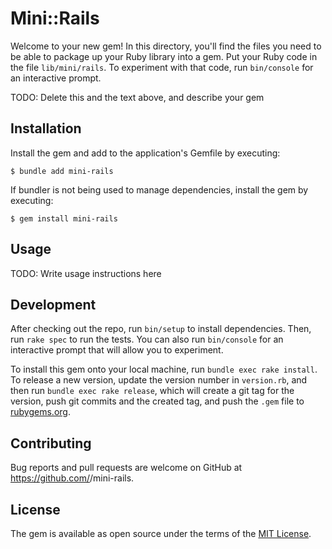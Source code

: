 # Mini::Rails

Welcome to your new gem! In this directory, you'll find the files you need to be able to package up your Ruby library into a gem. Put your Ruby code in the file `lib/mini/rails`. To experiment with that code, run `bin/console` for an interactive prompt.

TODO: Delete this and the text above, and describe your gem

## Installation

Install the gem and add to the application's Gemfile by executing:

    $ bundle add mini-rails

If bundler is not being used to manage dependencies, install the gem by executing:

    $ gem install mini-rails

## Usage

TODO: Write usage instructions here

## Development

After checking out the repo, run `bin/setup` to install dependencies. Then, run `rake spec` to run the tests. You can also run `bin/console` for an interactive prompt that will allow you to experiment.

To install this gem onto your local machine, run `bundle exec rake install`. To release a new version, update the version number in `version.rb`, and then run `bundle exec rake release`, which will create a git tag for the version, push git commits and the created tag, and push the `.gem` file to [rubygems.org](https://rubygems.org).

## Contributing

Bug reports and pull requests are welcome on GitHub at https://github.com/<github username>/mini-rails.

## License

The gem is available as open source under the terms of the [MIT License](https://opensource.org/licenses/MIT).

